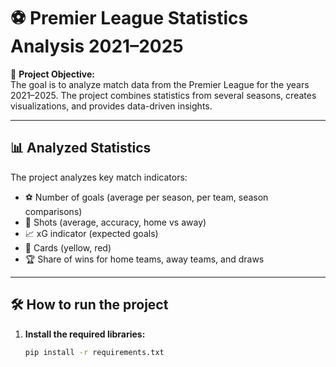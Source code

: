 # ⚽ Premier League Statistics Analysis 2021–2025

📌 **Project Objective:**  
The goal is to analyze match data from the Premier League for the years 2021–2025. The project combines statistics from several seasons, creates visualizations, and provides data-driven insights.

---

## 📊 Analyzed Statistics

The project analyzes key match indicators:

- ⚽ Number of goals (average per season, per team, season comparisons)
- 🎯 Shots (average, accuracy, home vs away)
- 📈 xG indicator (expected goals)
- 🚩 Cards (yellow, red)
- 🏆 Share of wins for home teams, away teams, and draws

---

## 🛠️ How to run the project

1. **Install the required libraries:**
   ```bash
   pip install -r requirements.txt
